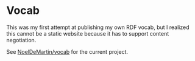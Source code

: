 # Vocab

This was my first attempt at publishing my own RDF vocab, but I realized this cannot be a static website because it has to support content negotiation.

See [NoelDeMartin/vocab](https://github.com/NoelDeMartin/vocab) for the current project.
